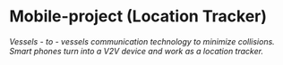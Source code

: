 # Mobile-project (Location Tracker)
###### Vessels - to - vessels communication technology to minimize collisions. Smart phones turn into a V2V device and work as a location tracker.
